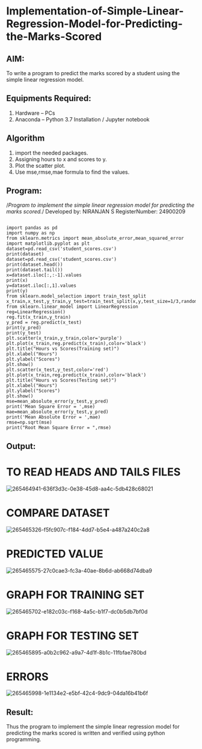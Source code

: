 # Implementation-of-Simple-Linear-Regression-Model-for-Predicting-the-Marks-Scored

## AIM:
To write a program to predict the marks scored by a student using the simple linear regression model.

## Equipments Required:
1. Hardware – PCs
2. Anaconda – Python 3.7 Installation / Jupyter notebook

## Algorithm
1. import the needed packages.
2. Assigning hours to x and scores to y.
3. Plot the scatter plot.
4. Use mse,rmse,mae formula to find the values.
   
## Program:

/*Program to implement the simple linear regression model for predicting the marks scored.*/
Developed by: NIRANJAN S
RegisterNumber:  24900209
```

import pandas as pd
import numpy as np
from sklearn.metrics import mean_absolute_error,mean_squared_error
import matplotlib.pyplot as plt
dataset=pd.read_csv('student_scores.csv')
print(dataset)
dataset=pd.read_csv('student_scores.csv')
print(dataset.head())
print(dataset.tail())
x=dataset.iloc[:,:-1].values
print(x)
y=dataset.iloc[:,1].values
print(y)
from sklearn.model_selection import train_test_split
x_train,x_test,y_train,y_test=train_test_split(x,y,test_size=1/3,random_state=0)
from sklearn.linear_model import LinearRegression
reg=LinearRegression()
reg.fit(x_train,y_train)
y_pred = reg.predict(x_test)
print(y_pred)
print(y_test)
plt.scatter(x_train,y_train,color='purple')
plt.plot(x_train,reg.predict(x_train),color='black')
plt.title("Hours vs Scores(Training set)")
plt.xlabel("Hours")
plt.ylabel("Scores")
plt.show()
plt.scatter(x_test,y_test,color='red')
plt.plot(x_train,reg.predict(x_train),color='black')
plt.title("Hours vs Scores(Testing set)")
plt.xlabel("Hours")
plt.ylabel("Scores")
plt.show()
mse=mean_absolute_error(y_test,y_pred)
print('Mean Square Error = ',mse)
mae=mean_absolute_error(y_test,y_pred)
print('Mean Absolute Error = ',mae)
rmse=np.sqrt(mse)
print("Root Mean Square Error = ",rmse)
```

## Output:
# TO READ HEADS AND TAILS FILES
![265464941-636f3d3c-0e38-45d8-aa4c-5db428c68021](https://github.com/user-attachments/assets/0c8ad38b-9b50-4de4-9dee-712d50d52c60)

# COMPARE DATASET
![265465326-f5fc907c-f184-4dd7-b5e4-a487a240c2a8](https://github.com/user-attachments/assets/8d27f278-91ce-42c4-af14-2b529ec6593c)

# PREDICTED VALUE
![265465575-27c0cae3-fc3a-40ae-8b6d-ab668d74dba9](https://github.com/user-attachments/assets/cc0827a1-5fd9-4286-ad02-24ec233fa702)

# GRAPH FOR TRAINING SET
![265465702-e182c03c-f168-4a5c-b1f7-dc0b5db7bf0d](https://github.com/user-attachments/assets/5166302f-48a3-4f09-95c7-2dcd8241468a)

# GRAPH FOR TESTING SET
![265465895-a0b2c962-a9a7-4d1f-8b1c-11fbfae780bd](https://github.com/user-attachments/assets/e6b43e78-7a06-48f6-a27a-ab826fa1f38b)

# ERRORS
![265465998-1e1134e2-e5bf-42c4-9dc9-04da16b41b6f](https://github.com/user-attachments/assets/d59e0dd8-2296-4c8e-bb2a-1c9f9ef28fa9)



## Result:
Thus the program to implement the simple linear regression model for predicting the marks scored is written and verified using python programming.
